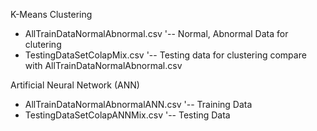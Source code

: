 K-Means Clustering
  - AllTrainDataNormalAbnormal.csv  '-- Normal, Abnormal Data for clutering
  - TestingDataSetColapMix.csv      '-- Testing data for clustering compare with AllTrainDataNormalAbnormal.csv

Artificial Neural Network (ANN)
  - AllTrainDataNormalAbnormalANN.csv '-- Training Data
  - TestingDataSetColapANNMix.csv     '-- Testing Data
  
